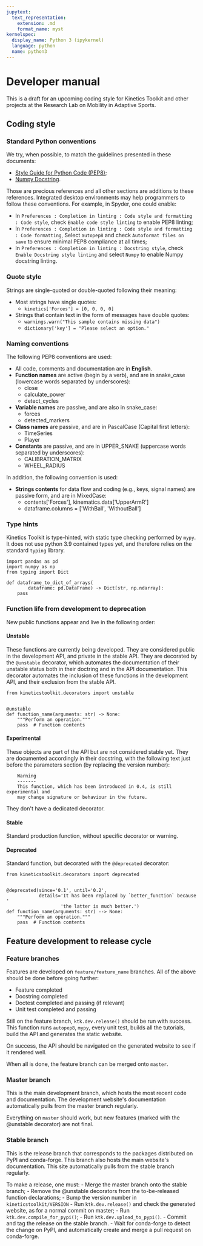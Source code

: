 ```yaml
---
jupytext:
  text_representation:
    extension: .md
    format_name: myst
kernelspec:
  display_name: Python 3 (ipykernel)
  language: python
  name: python3
---
```


# Developer manual

This is a draft for an upcoming coding style for Kinetics Toolkit and other projects at the Research Lab on Mobility in Adaptive Sports.

## Coding style

### Standard Python conventions

We try, when possible, to match the guidelines presented in these documents:

- [Style Guide for Python Code (PEP8)](https://pep8.org);
- [Numpy Docstring](https://numpydoc.readthedocs.io/en/latest/format.html).

Those are precious references and all other sections are additions to these references. Integrated desktop environments may help programmers to follow these conventions. For example, in Spyder, one could enable:

- In `Preferences : Completion in linting : Code style and formatting : Code style`, check `Enable code style linting` to enable PEP8 linting;
- In `Preferences : Completion in linting : Code style and formatting : Code formatting`, Select `autopep8` and check `Autoformat files on save` to ensure minimal PEP8 compliance at all times;
- In `Preferences : Completion in linting : Docstring style`, check `Enable Docstring style linting` and select `Numpy`  to enable Numpy docstring linting.

### Quote style

Strings are single-quoted or double-quoted following their meaning:

- Most strings have single quotes:
    - `kinetics['Forces'] = [0, 0, 0, 0]`
- Strings that contain text in the form of messages have double quotes:
    - `warnings.warn("This sample contains missing data")`
    - `dictionary['key'] = "Please select an option."`

### Naming conventions

The following PEP8 conventions are used:

- All code, comments and documentation are in **English**.
- **Function names** are active (begin by a verb), and are in snake_case (lowercase words separated by underscores):
    - close
    - calculate_power
    - detect_cycles
- **Variable names** are passive, and are also in snake_case:
    - forces
    - detected_markers
- **Class names** are passive, and are in PascalCase (Capital first letters):
    - TimeSeries
    - Player
- **Constants** are passive, and are in UPPER_SNAKE (uppercase words separated by underscores):
    - CALIBRATION_MATRIX
    - WHEEL_RADIUS

In addition, the following convention is used:

- **Strings contents** for data flow and coding (e.g., keys, signal names) are passive form, and are in MixedCase:
    - contents['Forces'], kinematics.data['UpperArmR']
    - dataframe.columns = ['WithBall', 'WithoutBall']

### Type hints

Kinetics Toolkit is type-hinted, with static type checking performed by `mypy`. It does not use python 3.9 contained types yet, and therefore relies on the standard `typing` library.

```{code-cell}
import pandas as pd
import numpy as np
from typing import Dict

def dataframe_to_dict_of_arrays(
        dataframe: pd.DataFrame) -> Dict[str, np.ndarray]:
    pass
```

### Function life from development to deprecation

New public functions appear and live in the following order:

#### Unstable

These functions are currently being developed. They are considered public in the development API, and private in the stable API. They are decorated by the `@unstable` decorator, which automates the documentation of their unstable status both in their doctring and in the API documentation. This decorator automates the inclusion of these functions in the development API, and their exclusion from the stable API.

```{code-cell}
from kineticstoolkit.decorators import unstable


@unstable
def function_name(arguments: str) -> None:
    """Perform an operation."""
    pass  # Function contents
```

#### Experimental

These objects are part of the API but are not considered stable yet. They are documented accordingly in their docstring, with the following text just before the parameters section (by replacing the version number):

```
    Warning
    -------
    This function, which has been introduced in 0.4, is still experimental and
    may change signature or behaviour in the future.
```

They don't have a dedicated decorator.

#### Stable

Standard production function, without specific decorator or warning.

#### Deprecated

Standard function, but decorated with the `@deprecated` decorator:

```{code-cell}
from kineticstoolkit.decorators import deprecated


@deprecated(since='0.1', until='0.2',
            details='It has been replaced by `better_function` because '
                    'the latter is much better.')
def function_name(arguments: str) --> None:
    """Perform an operation."""
    pass  # Function contents
```

## Feature development to release cycle

### Feature branches

Features are developed on `feature/feature_name` branches. All of the above should be done before going further:

- Feature completed
- Docstring completed
- Doctest completed and passing (if relevant)
- Unit test completed and passing

Still on the feature branch, `ktk.dev.release()` should be run with success. This function runs `autopep8`, `mypy`, every unit test, builds all the tutorials, build the API and generates the static website.

On success, the API should be navigated on the generated website to see if it rendered well.

When all is done, the feature branch can be merged onto `master`.

### Master branch

This is the main development branch, which hosts the most recent code and documentation. The development website's documentation automatically pulls from the master branch regularly.

Everything on `master` should work, but new features (marked with the @unstable decorator) are not final.

### Stable branch

This is the release branch that corresponds to the packages distributed on PyPI and conda-forge. This branch also hosts the main website's documentation. This site automatically pulls from the stable branch regularly.

To make a release, one must:
    - Merge the master branch onto the stable branch;
    - Remove the @unstable decorators from the to-be-released function declarations;
    - Bump the version number in `kineticstoolkit/VERSION`
    - Run `ktk.dev.release()` and check the generated website, as for a normal commit on master;
    - Run `ktk.dev.compile_for_pypi()`;
    - Run `ktk.dev.upload_to_pypi()`.
    - Commit and tag the release on the stable branch.
    - Wait for conda-forge to detect the change on PyPI, and automatically create and merge a pull request on conda-forge.